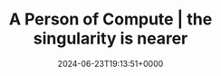 ---
title: A Person of Compute | the singularity is nearer
slug: 20240623T191351
date: 2024-06-23T19:13:51+0000
params:
  url: https://geohot.github.io//blog/jekyll/update/2023/04/26/a-person-of-compute.html
tags:
- cpu
---